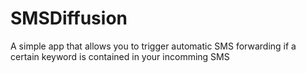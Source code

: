 SMSDiffusion
============

A simple app that allows you to trigger automatic SMS forwarding if a certain keyword is contained in your incomming SMS
